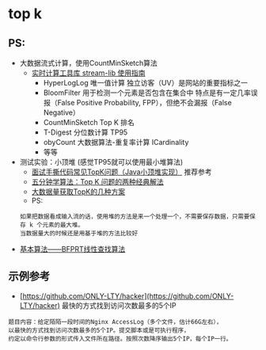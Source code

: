 # top k

## PS:
- 大数据流式计算，使用CountMinSketch算法
    - [实时计算工具库 stream-lib 使用指南](https://blog.csdn.net/zjerryj/article/details/77628694)
        - HyperLogLog 唯一值计算  独立访客（UV）是网站的重要指标之一
        - BloomFilter 用于检测一个元素是否包含在集合中 特点是有一定几率误报（False Positive Probability, FPP），但绝不会漏报（False Negative）
        - CountMinSketch Top K 排名
        - T-Digest 分位数计算 TP95
        - obyCount 大数据算法-重复率计算 ICardinality
        - 等等
- 测试实验：小顶堆  (感觉TP95就可以使用最小堆算法)
    - [面试手撕代码常见TopK问题（Java小顶堆实现）](https://blog.csdn.net/qq_30242987/article/details/104800716) 推荐参考
    - [五分钟学算法：Top K 问题的两种经典解法](https://blog.csdn.net/kexuanxiu1163/article/details/105548608) 
    - [大数据量获取TopK的几种方案](https://liyangyang.blog.csdn.net/article/details/82909081)
    - PS:
    ```
    如果把数据看成输入流的话，使用堆的方法是来一个处理一个，不需要保存数据，只需要保存 k 个元素的最大堆。
    当数据量大的时候还是用基于堆的方法比较好
    ```
- [基本算法——BFPRT线性查找算法](https://www.jianshu.com/p/0fb557f3c412)

## 示例参考
- [https://github.com/ONLY-LTY/hacker](https://github.com/ONLY-LTY/hacker) 最快的方式找到访问次数最多的5个IP
```
题目内容：给定陌陌一段时间的Nginx AccessLog（多个文件，估计66G左右），
以最快的方式找到访问次数最多的5个IP。提交脚本或是可执行程序，
约定以命令行参数的形式传入文件所在路径。按照次数降序输出5个IP，每个IP一行。
```